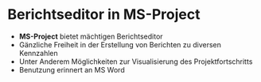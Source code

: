 # Berichtseditor in MS-Project

- **MS-Project** bietet mächtigen Berichtseditor
- Gänzliche Freiheit in der Erstellung von Berichten zu diversen Kennzahlen
- Unter Anderem Möglichkeiten zur Visualisierung des Projektfortschritts
- Benutzung erinnert an MS Word
